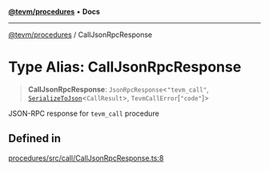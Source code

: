[**@tevm/procedures**](../README.md) • **Docs**

***

[@tevm/procedures](../globals.md) / CallJsonRpcResponse

# Type Alias: CallJsonRpcResponse

> **CallJsonRpcResponse**: `JsonRpcResponse`\<`"tevm_call"`, [`SerializeToJson`](SerializeToJson.md)\<`CallResult`\>, `TevmCallError`\[`"code"`\]\>

JSON-RPC response for `tevm_call` procedure

## Defined in

[procedures/src/call/CallJsonRpcResponse.ts:8](https://github.com/evmts/tevm-monorepo/blob/main/packages/procedures/src/call/CallJsonRpcResponse.ts#L8)
